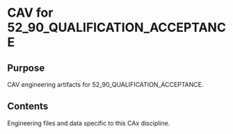 # CAV for 52_90_QUALIFICATION_ACCEPTANCE

## Purpose
CAV engineering artifacts for 52_90_QUALIFICATION_ACCEPTANCE.

## Contents
Engineering files and data specific to this CAx discipline.
